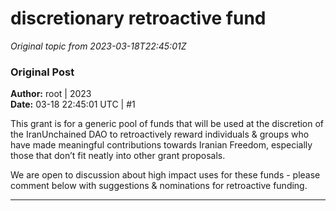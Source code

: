 # discretionary retroactive fund

*Original topic from 2023-03-18T22:45:01Z*

### Original Post
**Author:** root | 2023  
**Date:** 03-18 22:45:01 UTC | #1  

This grant is for a generic pool of funds that will be used at the discretion of the IranUnchained DAO to retroactively reward individuals & groups who have made meaningful contributions towards Iranian Freedom, especially those that don’t fit neatly into other grant proposals. 

We are open to discussion about high impact uses for these funds - please comment below with suggestions & nominations for retroactive funding.

---

